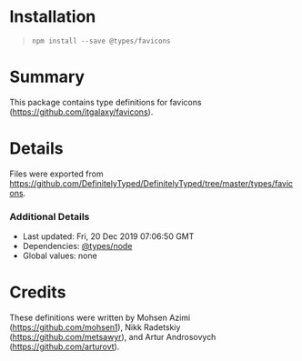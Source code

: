 # Installation
> `npm install --save @types/favicons`

# Summary
This package contains type definitions for favicons (https://github.com/itgalaxy/favicons).

# Details
Files were exported from https://github.com/DefinitelyTyped/DefinitelyTyped/tree/master/types/favicons.

### Additional Details
 * Last updated: Fri, 20 Dec 2019 07:06:50 GMT
 * Dependencies: [@types/node](https://npmjs.com/package/@types/node)
 * Global values: none

# Credits
These definitions were written by Mohsen Azimi (https://github.com/mohsen1), Nikk Radetskiy (https://github.com/metsawyr), and Artur Androsovych (https://github.com/arturovt).
